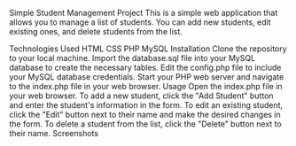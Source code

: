 Simple Student Management Project
This is a simple web application that allows you to manage a list of students. You can add new students, edit existing ones, and delete students from the list.

Technologies Used
HTML
CSS
PHP
MySQL
Installation
Clone the repository to your local machine.
Import the database.sql file into your MySQL database to create the necessary tables.
Edit the config.php file to include your MySQL database credentials.
Start your PHP web server and navigate to the index.php file in your web browser.
Usage
Open the index.php file in your web browser.
To add a new student, click the "Add Student" button and enter the student's information in the form.
To edit an existing student, click the "Edit" button next to their name and make the desired changes in the form.
To delete a student from the list, click the "Delete" button next to their name.
Screenshots